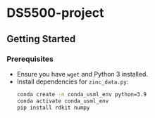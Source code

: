 # DS5500-project

## Getting Started

### Prerequisites
- Ensure you have `wget` and Python 3 installed.
- Install dependencies for `zinc_data.py`:
  ```bash
  conda create -n conda_usml_env python=3.9
  conda activate conda_usml_env
  pip install rdkit numpy